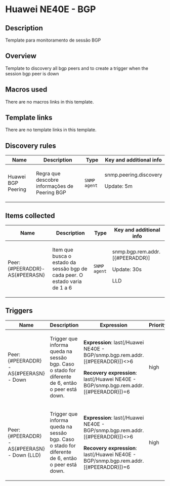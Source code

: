 # Huawei NE40E - BGP

## Description

Template para monitoramento de sessão BGP

## Overview

Template to discovery all bgp peers and to create a trigger when the session bgp peer is down



## Macros used

There are no macros links in this template.

## Template links

There are no template links in this template.

## Discovery rules

|Name|Description|Type|Key and additional info|
|----|-----------|----|----|
|Huawei BGP Peering|<p>Regra que descobre informações de Peering BGP</p>|`SNMP agent`|snmp.peering.discovery<p>Update: 5m</p>|


## Items collected

|Name|Description|Type|Key and additional info|
|----|-----------|----|----|
|Peer: {#PEERADDR}-AS{#PEERASN}|<p>Item que busca o estado da sessão bgp de cada peer. O estado varia de 1 a 6</p>|`SNMP agent`|snmp.bgp.rem.addr.[{#PEERADDR}]<p>Update: 30s</p><p>LLD</p>|


## Triggers

|Name|Description|Expression|Priority|
|----|-----------|----------|--------|
|Peer: {#PEERADDR}-AS{#PEERASN} - Down|<p>Trigger que informa queda na sessão bgp. Caso o stado for diferente de 6, então o peer está down.</p>|<p>**Expression**: last(/Huawei NE40E - BGP/snmp.bgp.rem.addr.[{#PEERADDR}])<>6</p><p>**Recovery expression**: last(/Huawei NE40E - BGP/snmp.bgp.rem.addr.[{#PEERADDR}])=6</p>|high|
|Peer: {#PEERADDR}-AS{#PEERASN} - Down (LLD)|<p>Trigger que informa queda na sessão bgp. Caso o stado for diferente de 6, então o peer está down.</p>|<p>**Expression**: last(/Huawei NE40E - BGP/snmp.bgp.rem.addr.[{#PEERADDR}])<>6</p><p>**Recovery expression**: last(/Huawei NE40E - BGP/snmp.bgp.rem.addr.[{#PEERADDR}])=6</p>|high|
